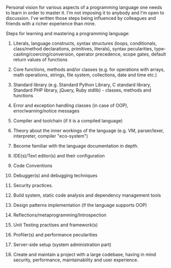 Personal vision for various aspects of a programming language one needs to learn in order to
master it. I'm not imposing it to anybody and I'm open to discussion. I've written those
steps being influenced by colleagues and friends with a richer experience than mine.

Steps for learning and mastering a programming language:

1. Literals, language constructs, syntax structures (loops, conditionals, class/method
	declarations, primitives, literals), syntax pecularities, type-casting/coercing/conversion,
	operator precedence, scope gates, default return values of functions
2. Core functions, methods and/or classes (e.g. for operations with arrays, math operations, strings,
   file system, collections, date and time etc.)
3. Standard library (e.g. Standard Python Library, C standard library,
	Standard PHP library, jQuery, Ruby stdlib) -
    classes, methods and functions
4. Error and exception handling classes (in case of OOP), error/warning/notice messages
5. Compiler and toolchain (if it is a compiled language)
6. Theory about the inner workings of the language (e.g. VM, parser/lexer,
	interpreter, compiler "eco-system")
7. Become familiar with the language documentation in depth.
7. IDE(s)/Text editor(s) and their configuration
8. Code Conventions
9. Debugger(s) and debugging techniques
10. Security practices.
11. Build system, static code analysis and dependency management tools
12. Design patterns implementation (if the language supports OOP)
14. Reflections/metaprogramming/Introspection
15. Unit Testing practises and framework(s)
16. Profiler(s) and performance pecularities
17. Server-side setup (system administration part)

18. Create and maintain a project with a large codebase,
having in mind security, performance, maintainability
and user experience.
